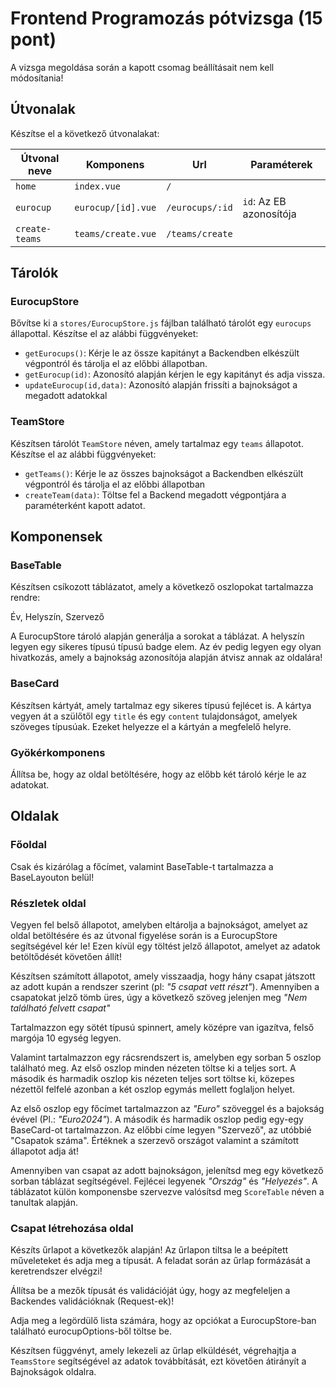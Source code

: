 # Frontend Programozás pótvizsga (15 pont)

A vizsga megoldása során a kapott csomag beállításait nem kell módosítania!

## Útvonalak

Készítse el a következő útvonalakat:

| Útvonal neve   | Komponens          | Url             | Paraméterek             |
| -------------- | ------------------ | --------------- | ----------------------- |
| `home`         | `index.vue`        | `/`             |                         |
| `eurocup`      | `eurocup/[id].vue` | `/eurocups/:id` | `id`: Az EB azonosítója |
| `create-teams` | `teams/create.vue` | `/teams/create` |                         |

## Tárolók

### EurocupStore

Bővítse ki a `stores/EurocupStore.js` fájlban található tárolót egy `eurocups` állapottal. Készítse el az alábbi függvényeket:

- `getEurocups()`: Kérje le az össze kapitányt a Backendben elkészült végpontról és tárolja el az előbbi állapotban.
- `getEurocup(id)`: Azonosító alapján kérjen le egy kapitányt és adja vissza.
- `updateEurocup(id,data)`: Azonosító alapján frissíti a bajnokságot a megadott adatokkal

### TeamStore

Készítsen tárolót `TeamStore` néven, amely tartalmaz egy `teams` állapotot. Készítse el az alábbi függvényeket:

- `getTeams()`: Kérje le az összes bajnokságot a Backendben elkészült végpontról és tárolja el az előbbi
  állapotban
- `createTeam(data)`: Töltse fel a Backend megadott végpontjára a paraméterként kapott adatot.

## Komponensek

### BaseTable

Készítsen csíkozott táblázatot, amely a következő oszlopokat tartalmazza rendre:

Év, Helyszín, Szervező

A EurocupStore tároló alapján generálja a sorokat a táblázat. A helyszín legyen egy sikeres típusú típusú badge elem. Az év pedig legyen egy olyan hivatkozás, amely a bajnokság azonosítója alapján átvisz annak az oldalára!

### BaseCard

Készítsen kártyát, amely tartalmaz egy sikeres típusú fejlécet is. A kártya vegyen át a szülőtől egy `title` és egy `content` tulajdonságot, amelyek szöveges típusúak. Ezeket helyezze el
a kártyán a megfelelő helyre.

### Gyökérkomponens

Állítsa be, hogy az oldal betöltésére, hogy az előbb két tároló kérje le az adatokat.

## Oldalak

### Főoldal

Csak és kizárólag a főcímet, valamint BaseTable-t tartalmazza a BaseLayouton belül!

### Részletek oldal

Vegyen fel belső állapotot, amelyben eltárolja a bajnokságot, amelyet az oldal betöltésére és az útvonal figyelése során is a EurocupStore segítségével kér le! Ezen kívül egy töltést jelző állapotot, amelyet az adatok betöltődését követően
állít!

Készítsen számított állapotot, amely visszaadja, hogy hány csapat játszott az adott kupán a rendszer szerint (pl: *"5 csapat vett részt"*). Amennyiben a csapatokat jelző tömb üres, úgy a következő szöveg jelenjen meg *"Nem található felvett csapat"*

Tartalmazzon egy sötét típusú spinnert, amely középre van igazítva, felső margója 10 egység legyen.

Valamint tartalmazzon egy rácsrendszert is, amelyben egy sorban 5 oszlop található meg. Az első oszlop minden nézeten töltse ki a teljes
sort. A második és harmadik oszlop kis nézeten teljes sort töltse ki, közepes nézettől felfelé azonban a két oszlop egymás mellett foglaljon helyet.

Az első oszlop egy főcímet tartalmazzon az *"Euro"* szöveggel és a bajokság évével (Pl.: *"Euro2024"*). A második és harmadik oszlop pedig egy-egy BaseCard-ot
tartalmazzon. Az előbbi címe legyen "Szervező", az utóbbié "Csapatok száma". Értéknek a szerzevő országot valamint a számított állapotot adja át!

Amennyiben van csapat az adott bajnokságon, jelenítsd meg egy következő sorban táblázat segítségével. Fejlécei legyenek *"Ország"* és *"Helyezés"*. A táblázatot külön komponensbe szervezve valósítsd meg `ScoreTable` néven a tanultak alapján.

### Csapat létrehozása oldal

Készíts űrlapot a következők alapján! Az űrlapon tiltsa le a beépített műveleteket és adja meg a típusát.
A feladat során az űrlap formázását a keretrendszer elvégzi!

Állítsa be a mezők típusát és validációját úgy, hogy az megfeleljen a Backendes validációknak (Request-ek)!

Adja meg a legördülő lista számára, hogy az opciókat a EurocupStore-ban található eurocupOptions-ből töltse be.

Készítsen függvényt, amely lekezeli az űrlap elküldését, végrehajtja a `TeamsStore` segítségével az adatok
továbbítását, ezt követően átirányít a Bajnokságok oldalra.
